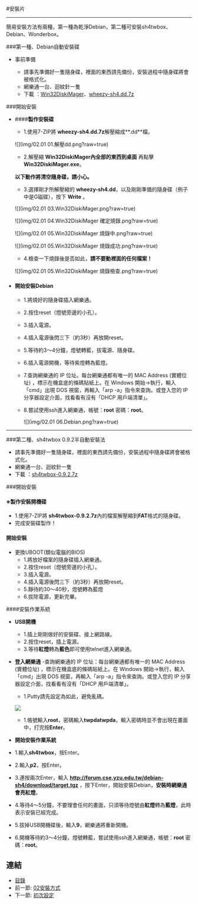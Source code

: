 #安裝片

---

簡易安裝方法有兩種，第一種為乾淨Debian，第二種可安裝sh4twbox、Debian、Wonderbox。


###第一種、Debian自動安裝碟
   
- 事前準備

   - 請事先準備好一隻隨身碟，裡面的東西請先備份，安裝過程中隨身碟將會被格式化。
   - 網樂通一台、迴紋針一隻
   - 下載 ：[Win32DiskiMager][1]、[wheezy-sh4.dd.7z][2]



[1]:http://sourceforge.net/projects/win32diskimager/files/latest/download
[2]:https://docs.google.com/a/mirai.tw/file/d/0B3K3Z7IQ4hH9bkh1MVAxN2ZnZkU/edit


###開始安裝
  
- ####**製作安裝碟**
   - 1.使用7-ZIP將 **wheezy-sh4.dd.7z**解壓縮成**.dd**檔。
   
   ![](img/02.01 01.解壓dd.png?raw=true)

   - 2.解壓縮 **Win32DiskiMager內全部的東西到桌面** 再點擊**Win32DiskiMager.exe**。
    

 
  **以下動作將清空隨身碟，請小心。** 
  
  
   - 3.選擇剛才所解壓縮的 **wheezy-sh4.dd**，以及剛剛準備的隨身碟（例子中是G磁碟），按下 **Write** 。
   
   ![](img/02.01 03.Win32DiskiMager.png?raw=true) 
 
   ![](img/02.01 04.Win32DiskiMager 確定燒錄.png?raw=true) 
   
   ![](img/02.01 05.Win32DiskiMager 燒錄中.png?raw=true) 
   
   ![](img/02.01 05.Win32DiskiMager 燒錄成功.png?raw=true) 

   
   - 4.檢查一下燒錄後是否如此，**請不要動裡面的任何檔案！**  
   
    ![](img/02.01 05.Win32DiskiMager 燒錄檢查.png?raw=true)

- #### **開始安裝Debian**

  - 1.將燒好的隨身碟插入網樂通。
   
  - 2.按住reset（燈號旁邊的小孔）。
   
  - 3.插入電源。
   
  - 4.插入電源後閃三下（約3秒）再放開reset。
   
  - 5.等待約3～4分鐘，燈號轉藍，拔電源、隨身碟。
  
  - 6.插入電源開機，等待紫燈轉為藍燈。
  
  - 7.查詢網樂通的 IP 位址。每台網樂通都有唯一的 MAC Address (實體位址) ，標示在機盒底的條碼貼紙上。在 Windows 開始→執行，輸入「cmd」出現 DOS 視窗，再輸入「arp -a」指令來查詢。或登入您的 IP 分享器設定介面，找看看有沒有「DHCP 用戶端清單」。
  
  - 8.嘗試使用ssh進入網樂通，帳號：**root** 密碼：**root**。 
  
   
    ![](img/02.01 06.Debian.png?raw=true)


--------------

###第二種、sh4twbox 0.9.2半自動安裝法
- 請事先準備好一隻隨身碟，裡面的東西請先備份，安裝過程中隨身碟將會被格式化。
- 網樂通一台、迴紋針一隻
- 下載 ：[sh4twbox-0.9.2.7z][3]

[3]:https://sh4twbox.googlecode.com/files/sh4twbox-0.9.2.7z

###開始安裝
#### **※製作安裝開機碟**
  - 1.使用7-ZIP將 **sh4twbox-0.9.2.7z**內的檔案解壓縮到**FAT**格式的隨身碟。
  - 完成安裝碟製作！
	
#### **開始安裝**
- 更換UBOOT(類似電腦的BIOS)
   - 1.將放好檔案的隨身碟插入網樂通。
   - 2.按住reset（燈號旁邊的小孔）。
   - 3.插入電源。
   - 4.插入電源後閃三下（約3秒）再放開reset。
   - 5.靜待約30～40秒，燈號轉為藍燈
   - 6.拔除電源，更新完畢。  

####安裝作業系統

 - **USB開機**
    - 1.插上剛剛做好的安裝碟、接上網路線。
    - 2.按住reset，插上電源。
    - 3.等待**紅燈**轉為**藍色**即可使用telnet進入網樂通。

 - **登入網樂通** 
    -查詢網樂通的 IP 位址：每台網樂通都有唯一的 MAC Address (實體位址) ，標示在機盒底的條碼貼紙上。在 Windows 開始→執行，輸入「cmd」出現 DOS 視窗，再輸入「arp -a」指令來查詢。或登入您的 IP 分享器設定介面，找看看有沒有「DHCP 用戶端清單」。 

    - 1.Putty請先設定為如此，避免亂碼。
    
    ![](http://i.imgur.com/o5cq6GM.png)
    - 1.帳號輸入**root**，密碼輸入**twpdatwpda**，輸入密碼時並不會出現在畫面中，打完按**Enter**。
     
 - **開始安裝作業系統**
  - 1.輸入**sh4twbox**，按Enter。
  - 2.輸入**p2**，按Enter。
  - 3.連按兩次Enter，輸入 **http://forum.cse.yzu.edu.tw/debian-sh4/download/target.tgz** ，按下Enter，開始安裝Debian，**安裝時網樂通會亮紅燈**。
  - 4.等待4～5分鐘，不要理會任何的畫面，只須等待燈號由**紅燈**轉為**藍燈**，此時表示安裝已經完成。
  - 5.拔掉USB開機碟後，輸入**9**，網樂通將重新開機。
  - 6.開機等待約3～4分鐘，燈號轉藍，嘗試使用ssh進入網樂通，帳號：**root** 密碼：**root**。
  

## 連結

   * [目錄](<index.md>)
   * 前一節: [02安裝方式](<02.00.md>)
   * 下一節: [初次設定](<02.02.md>)
